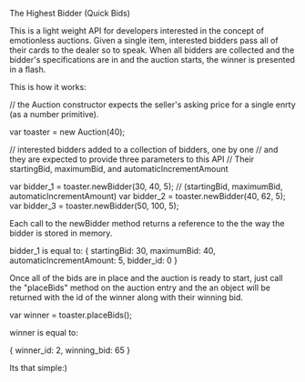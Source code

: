 The Highest Bidder (Quick Bids)

This is a light weight API for developers interested in the concept of emotionless auctions.  Given a single item, interested bidders pass all of their cards to the dealer so to speak.  When all bidders are collected and the bidder's specifications are in and the auction starts, the winner is presented in a flash.

This is how it works:

// the Auction constructor expects the seller's asking price for a single enrty (as a number primitive).

var toaster = new Auction(40);

// interested bidders added to a collection of bidders, one by one
// and they are expected to provide three parameters to this API
// Their startingBid, maximumBid, and automaticIncrementAmount

var bidder_1 = toaster.newBidder(30, 40, 5); // (startingBid, maximumBid, automaticIncrementAmount)
var bidder_2 = toaster.newBidder(40, 62, 5);
var bidder_3 = toaster.newBidder(50, 100, 5);

Each call to the newBidder method returns a reference to the the way the bidder is stored in memory.

bidder_1 is equal to:
{
  startingBid: 30,
  maximumBid: 40,
  automaticIncrementAmount: 5,
  bidder_id: 0
}

Once all of the bids are in place and the auction is ready to start, just call the "placeBids" method on the auction entry and the an object will be returned with the id of the winner along with their winning bid.

var winner = toaster.placeBids();

winner is equal to:

{
  winner_id: 2,
  winning_bid: 65
}

Its that simple:)